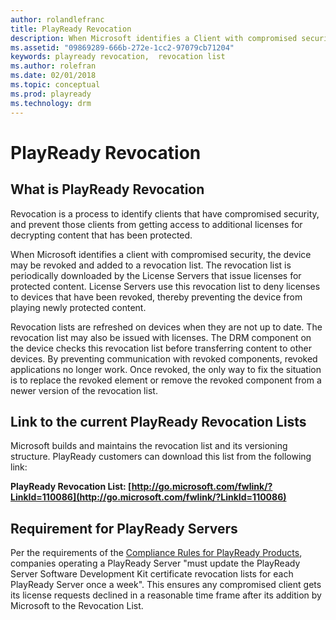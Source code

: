 ```yaml
---
author: rolandlefranc
title: PlayReady Revocation
description: When Microsoft identifies a Client with compromised security, the device may be revoked and added to a revocation list.
ms.assetid: "09869289-666b-272e-1cc2-97079cb71204"
keywords: playready revocation,  revocation list
ms.author: rolefran
ms.date: 02/01/2018
ms.topic: conceptual
ms.prod: playready
ms.technology: drm
---
```



# PlayReady Revocation

## What is PlayReady Revocation

Revocation is a process to identify clients that have compromised security, and prevent those clients from getting access to additional licenses for decrypting content that has been protected.


When Microsoft identifies a client with compromised security, the device may be revoked and added to a revocation list. The revocation list is periodically downloaded by the License Servers that issue licenses for protected content. License Servers use this revocation list to deny licenses to devices that have been revoked, thereby preventing the device from playing newly protected content.


Revocation lists are refreshed on devices when they are not up to date. The revocation list may also be issued with licenses. The DRM component on the device checks this revocation list before transferring content to other devices. By preventing communication with revoked components, revoked applications no longer work. Once revoked, the only way to fix the situation is to replace the revoked element or remove the revoked component from a newer version of the revocation list.


## Link to the current PlayReady Revocation Lists

Microsoft builds and maintains the revocation list and its versioning structure. PlayReady customers can download this list from the following link:

**PlayReady Revocation List: [http://go.microsoft.com/fwlink/?LinkId=110086](http://go.microsoft.com/fwlink/?LinkId=110086)**

## Requirement for PlayReady Servers

Per the requirements of the [Compliance Rules for PlayReady Products](https://www.microsoft.com/playready/licensing/compliance/), companies operating a PlayReady Server "must update the PlayReady Server Software Development Kit certificate revocation lists for each PlayReady Server once a week". This ensures any compromised client gets its license requests declined in a reasonable time frame after its addition by Microsoft to the Revocation List.

